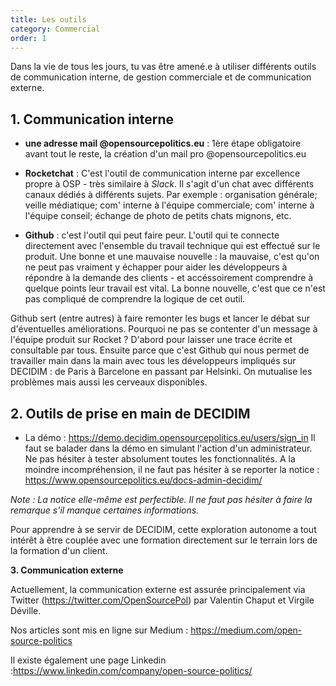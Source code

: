 ```yaml
---
title: Les outils
category: Commercial
order: 1
---
```

Dans la vie de tous les jours, tu vas être amené.e à utiliser différents outils de communication interne, de gestion commerciale et de communication externe. 
>
## 1. Communication interne
>
- **une adresse mail @opensourcepolitics.eu** : 1ère étape obligatoire avant tout le reste, la création d'un mail pro @opensourcepolitics.eu
>
- **Rocketchat** : C'est l'outil de communication interne par excellence propre à OSP - très similaire à *Slack*. Il s'agit d'un chat avec différents canaux dédiés à différents sujets. Par exemple : organisation générale; veille médiatique; com' interne à l'équipe commerciale; com' interne à l'équipe conseil; échange de photo de petits chats mignons, etc. 
>
- **Github** : c'est l'outil qui peut faire peur. L'outil qui te connecte directement avec l'ensemble du travail technique qui est effectué sur le produit. Une bonne et une mauvaise nouvelle : la mauvaise, c'est qu'on ne peut pas vraiment y échapper pour aider les développeurs à répondre à la demande des clients - et accéssoirement comprendre à quelque points leur travail est vital. La bonne nouvelle, c'est que ce n'est pas compliqué de comprendre la logique de cet outil. 
>
Github sert (entre autres) à faire remonter les bugs et lancer le débat sur d'éventuelles améliorations. Pourquoi ne pas se contenter d'un message à l'équipe produit sur Rocket ? D'abord pour laisser une trace écrite et consultable par tous. Ensuite parce que c'est Github qui nous permet de travailler main dans la main avec tous les développeurs impliqués sur DECIDIM : de Paris à Barcelone en passant par Helsinki. On mutualise les problèmes mais aussi les  cerveaux disponibles. 
>
## 2. Outils de prise en main de DECIDIM
>
- La démo : https://demo.decidim.opensourcepolitics.eu/users/sign_in
Il faut se balader dans la démo en simulant l'action d'un administrateur. Ne pas hésiter à tester absolument toutes les fonctionnalités. A la moindre incompréhension, il ne faut pas hésiter à se reporter la notice : https://www.opensourcepolitics.eu/docs-admin-decidim/
>
*Note : La notice elle-même est perfectible. Il ne faut pas hésiter à faire la remarque s'il manque certaines informations.*
>
Pour apprendre à se servir de DECIDIM, cette exploration autonome a tout intérêt à être couplée avec une formation  directement sur le terrain lors de la formation d'un client. 
>
**3. Communication externe**
>
Actuellement, la communication externe est assurée principalement via Twitter (https://twitter.com/OpenSourcePol)  par Valentin Chaput et Virgile Déville. 
>
Nos articles sont mis en ligne sur Medium : https://medium.com/open-source-politics
>
Il existe également une page Linkedin :https://www.linkedin.com/company/open-source-politics/
>

